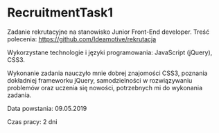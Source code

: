 # RecruitmentTask1
Zadanie rekrutacyjne na stanowisko Junior Front-End developer. Treść polecenia: https://github.com/Ideamotive/rekrutacja

Wykorzystane technologie i języki programowania: JavaScript (jQuery), CSS3.

Wykonanie zadania nauczyło mnie dobrej znajomości CSS3, poznania dokładniej frameworku jQuery, samodzielności w rozwiązywaniu problemów oraz uczenia się nowości,
potrzebnych mi do wykonania zadania.

Data powstania: 09.05.2019

Czas pracy: 2 dni
